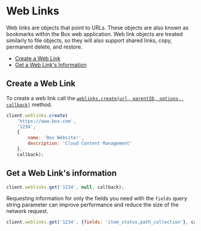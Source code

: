 Web Links
=========

Web links are objects that point to URLs. These objects are also known as bookmarks within the Box web application.
Web link objects are treated similarly to file objects, so they will also support shared links, copy, permanent delete,
and restore.

* [Create a Web Link](#create-a-web-link)
* [Get a Web Link's Information](#get-a-web-links-information)

Create a Web Link
-----------------

To create a web link call the [`weblinks.create(url, parentID, options, callback)`](http://opensource.box.com/box-node-sdk/Weblinks.html#create)
method.

```js
client.weblinks.create(
	'https://www.box.com',
	'1234',
	{
		name: 'Box Website!',
		description: 'Cloud Content Management'
	},
	callback);
```

Get a Web Link's information
----------------------------

```js
client.weblinks.get('1234', null, callback);
```

Requesting information for only the fields you need with the `fields` query
string parameter can improve performance and reduce the size of the network
request.

```js
client.weblinks.get('1234', {fields: 'item_status,path_collection'}, callback);
```
